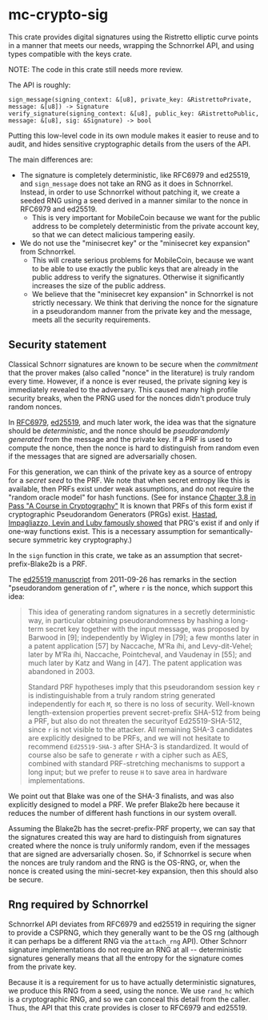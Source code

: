 mc-crypto-sig
=============

This crate provides digital signatures using the Ristretto elliptic curve points
in a manner that meets our needs, wrapping the Schnorrkel API, and using
types compatible with the keys crate.

NOTE: The code in this crate still needs more review.

The API is roughly:

```
sign_message(signing_context: &[u8], private_key: &RistrettoPrivate, message: &[u8]) -> Signature
verify_signature(signing_context: &[u8], public_key: &RistrettoPublic, message: &[u8], sig: &Signature) -> bool
```

Putting this low-level code in its own module makes it easier to reuse
and to audit, and hides sensitive cryptographic details from the users of the API.

The main differences are:

- The signature is completely deterministic, like RFC6979 and ed25519, and `sign_message`
  does not take an RNG as it does in Schnorrkel. Instead, in order to use Schnorrkel without
  patching it, we create a seeded RNG using a seed derived in a manner similar to the nonce
  in RFC6979 and ed25519.
  -  This is very important for MobileCoin because we want for the public address to be
     completely deterministic from the private account key, so that we can detect malicious
     tampering easily.
- We do not use the "minisecret key" or the "minisecret key expansion" from Schnorrkel.
  - This will create serious problems for MobileCoin, because we want to be able to use
    exactly the public keys that are already in the public address to verify the signatures.
    Otherwise it significantly increases the size of the public address.
  - We believe that the "minisecret key expansion" in Schnorrkel is not strictly necessary.
    We think that deriving the nonce for the signature in a pseudorandom manner from the private
    key and the message, meets all the security requirements.

Security statement
------------------

Classical Schnorr signatures are known to be secure when the *commitment* that the prover
makes (also called "nonce" in the literature) is truly random every time.
However, if a nonce is ever reused, the private signing key is immediately revealed to the
adversary. This caused many high profile security breaks, when the PRNG used for the nonces
didn't produce truly random nonces.

In [RFC6979](https://tools.ietf.org/html/rfc6979), [ed25519](http://ed25519.cr.yp.to/ed25519-20110926.pdf),
and much later work, the idea was that the signature should be *deterministic*,
and the nonce should be *pseudorandomly generated* from the message and the private key.
If a PRF is used to compute the nonce, then the nonce is hard to distinguish from random even if
the messages that are signed are adversarially chosen.

For this generation, we can think of the private key
as a source of entropy for a *secret seed* to the PRF.
We note that when secret entropy like this is available,
then PRFs exist under weak assumptions, and do not require the "random oracle model" for hash functions.
(See for instance [Chapter 3.8 in Pass "A Course in Cryptography"](https://www.cs.cornell.edu/courses/cs4830/2010fa/lecnotes.pdf)
It is known that PRFs of this form exist if cryptographic Pseudorandom Generators (PRGs) exist. [Hastad, Impagliazzo, Levin and Luby famously showed](http://citeseerx.ist.psu.edu/viewdoc/summary?doi=10.1.1.185.988)
that PRG's exist if and only if one-way functions exist. This is a necessary assumption for semantically-secure symmetric key cryptography.)

In the `sign` function in this crate, we take as an assumption that secret-prefix-Blake2b is a PRF.

The [ed25519 manuscript]((http://ed25519.cr.yp.to/ed25519-20110926.pdf)) from 2011-09-26 has remarks in the section "pseudorandom generation of r", where
`r` is the nonce, which support this idea:

> This idea of generating random signatures in a secretly deterministic way, in particular obtaining
> pseudorandomness by hashing a long-term secret key together with the input message, was proposed by
> Barwood in [9]; independently by Wigley in [79]; a few months later in a patent application [57]
> by Naccache, M’Ra ̈ıhi, and  Levy-dit-Vehel; later  by M’Ra ̈ıhi, Naccache, Pointcheval, and Vaudenay
> in [55]; and much later by Katz and Wang in [47]. The patent application was abandoned in 2003.
>
> Standard PRF hypotheses imply that this pseudorandom session key `r` is indistinguishable from a
> truly random string generated independently for each `M`, so there is no loss of security.
> Well-known length-extension properties prevent secret-prefix SHA-512 from being a PRF, but also do
> not threaten the securityof Ed25519-SHA-512, since `r` is not visible to the attacker. All remaining
> SHA-3 candidates are explicitly designed to be PRFs, and we will not hesitate to recommend
> `Ed25519-SHA-3` after SHA-3 is standardized. It would of course also be safe to generate `r` with
> a cipher such as AES, combined with standard PRF-stretching mechanisms to support a long input;
> but we prefer to reuse `H` to save area in hardware implementations.

We point out that Blake was one of the SHA-3 finalists, and was also explicitly designed to model a PRF.
We prefer Blake2b here because it reduces the number of different hash functions in our system overall.

Assuming the Blake2b has the secret-prefix-PRF property, we can say that the signatures created this way
are hard to distinguish from signatures created where the nonce is truly uniformly random, even if the messages
that are signed are adversarially chosen. So, if Schnorrkel is secure when the nonces are truly random and
the RNG is the OS-RNG, or, when the nonce is created using the mini-secret-key expansion, then this should also be secure.

Rng required by Schnorrkel
--------------------------

Schnorrkel API deviates from RFC6979 and ed25519 in requiring the signer to provide a CSPRNG, which they
generally want to be the OS rng (although it can perhaps be a different RNG via the `attach_rng` API).
Other Schnorr signature implementations do not require an RNG at all -- deterministic signatures generally means that all the entropy for the
signature comes from the private key.

Because it is a requirement for us to have actually deterministic signatures,
we produce this RNG from a seed, using the nonce. We use `rand_hc` which is a cryptographic RNG,
and so we can conceal this detail from the caller. Thus, the API that this crate provides is closer to
RFC6979 and ed25519.
